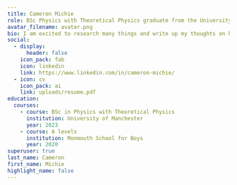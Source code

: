 ```yaml
---
title: Cameron Michie
role: BSc Physics with Theoretical Physics graduate from the University of Manchester
avatar_filename: avatar.png
bio: I am excited to research many things and write up my thoughts on here. How delightful.
social:
  - display:
      header: false
    icon_pack: fab
    icon: linkedin
    link: https://www.linkedin.com/in/cameron-michie/
  - icon: cv
    icon_pack: ai
    link: uploads/resume.pdf
education:
  courses:
    - course: BSc in Physics with Theoretical Physics
      institution: University of Manchester
      year: 2023
    - course: A levels
      institution: Monmouth School for Boys
      year: 2020
superuser: true
last_name: Cameron
first_name: Michie
highlight_name: false
---
```


